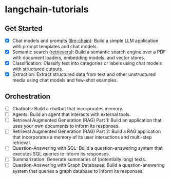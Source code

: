 # langchain-tutorials

## Get Started

- [x] Chat models and prompts ([llm-chain](https://github.com/chrispoole70/langchain-tutorials/tree/main/llm-chain)): Build a simple LLM application with prompt templates and chat models.
- [x] Semantic search ([retrievers](https://github.com/chrispoole70/langchain-tutorials/tree/main/retrievers)): Build a semantic search engine over a PDF with document loaders, embedding models, and vector stores.
- [x] Classification: Classify text into categories or labels using chat models with structured outputs.
- [x] Extraction: Extract structured data from text and other unstructured media using chat models and few-shot examples.

## Orchestration

- [ ] Chatbots: Build a chatbot that incorporates memory.
- [ ] Agents: Build an agent that interacts with external tools.
- [ ] Retrieval Augmented Generation (RAG) Part 1: Build an application that uses your own documents to inform its responses.
- [ ] Retrieval Augmented Generation (RAG) Part 2: Build a RAG application that incorporates a memory of its user interactions and multi-step retrieval.
- [ ] Question-Answering with SQL: Build a question-answering system that executes SQL queries to inform its responses.
- [ ] Summarization: Generate summaries of (potentially long) texts.
- [ ] Question-Answering with Graph Databases: Build a question-answering system that queries a graph database to inform its responses.
